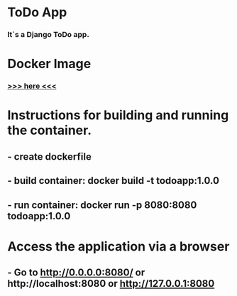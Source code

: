 # ToDo App

### It`s a Django ToDo app.

# Docker Image
### [>>> here <<<](https://hub.docker.com/r/trinida/todoapp/tags)

# Instructions for building and running the container.
## - create dockerfile
## - build container: docker build -t todoapp:1.0.0
## - run container: docker run -p 8080:8080 todoapp:1.0.0
# Access the application via a browser
## - Go to http://0.0.0.0:8080/ or  http://localhost:8080 or http://127.0.0.1:8080
